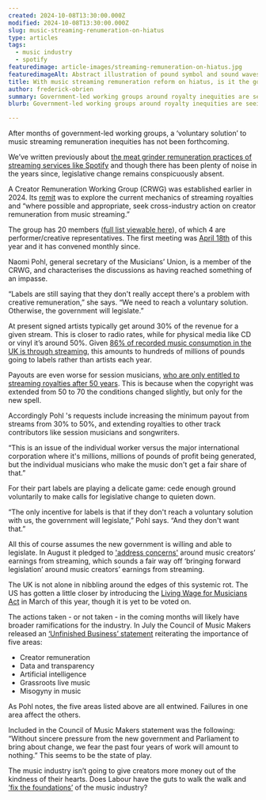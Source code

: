 ```yaml
---
created: 2024-10-08T13:30:00.000Z
modified: 2024-10-08T13:30:00.000Z
slug: music-streaming-renumeration-on-hiatus
type: articles
tags:
  - music industry
  - spotify
featuredimage: article-images/streaming-remuneration-on-hiatus.jpg
featuredimageAlt: Abstract illustration of pound symbol and sound waves
title: With music streaming remuneration reform on hiatus, is it the government’s cue to step in?
author: frederick-obrien
summary: Government-led working groups around royalty inequities are seeing labels dig in their heels. Labour have a layup political win in front of them, if they have the guts to take it
blurb: Government-led working groups around royalty inequities are seeing labels dig in their heels. Labour have a layup political win in front of them, if they have the guts to take it

---
```


After months of government-led working groups, a ‘voluntary solution’ to music streaming remuneration inequities has not been forthcoming.

We’ve written previously about [the meat grinder remuneration practices of streaming services like Spotify](https://audioxide.com/articles/what-would-a-music-streaming-minimum-wage-look-like/) and though there has been plenty of noise in the years since, legislative change remains conspicuously absent.

A Creator Remuneration Working Group (CRWG) was established earlier in 2024. Its [remit](https://assets.publishing.service.gov.uk/media/65d37f420f4eb10064a98169/Creator_Remuneration_Working_Group_-_ToR.pdf) was to explore the current mechanics of streaming royalties and “where possible and appropriate, seek cross-industry action on creator remuneration from music streaming.”

The group has 20 members ([full list viewable here](https://assets.publishing.service.gov.uk/media/65d37f340f4eb1ec90a981ef/Creator_Remuneration_Working_Group__CRWG__-_Membership--.pdf)), of which 4 are performer/creative representatives. The first meeting was [April 18th](https://councilmusicmakers.org/creator-remuneration-working-group-cmm-opening-statement/) of this year and it has convened monthly since.

Naomi Pohl, general secretary of the Musicians’ Union, is a member of the CRWG, and characterises the discussions as having reached something of an impasse.  

“Labels are still saying that they don't really accept there's a problem with creative remuneration,” she says. “We need to reach a voluntary solution. Otherwise, the government will legislate.”

At present signed artists typically get around 30% of the revenue for a given stream. This is closer to radio rates, while for physical media like CD or vinyl it’s around 50%. Given [86% of recorded music consumption in the UK is through streaming](https://www.bpi.co.uk/media/3742/bpi-streaming-report-2023.pdf), this amounts to hundreds of millions of pounds going to labels rather than artists each year.

Payouts are even worse for session musicians, [who are only entitled to streaming royalties after 50 years](https://musiciansunion.org.uk/working-performing/recording-and-broadcasting/music-copyright-performers-rights-in-sound-recordings/session-fund). This is because when the copyright was extended from 50 to 70 the conditions changed slightly, but only for the new spell.

Accordingly Pohl 's requests include increasing the minimum payout from streams from 30% to 50%, and extending royalties to other track contributors like session musicians and songwriters.

“This is an issue of the individual worker versus the major international corporation where it's millions, millions of pounds of profit being generated, but the individual musicians who make the music don't get a fair share of that.”

For their part labels are playing a delicate game: cede enough ground voluntarily to make calls for legislative change to quieten down.

“The only incentive for labels is that if they don't reach a voluntary solution with us, the government will legislate,” Pohl says. “And they don't want that.”

All this of course assumes the new government is willing and able to legislate. In August it pledged to ['address concerns'](https://www.musicweek.com/digital/read/uk-government-to-address-concerns-around-music-creators-earnings-from-streaming/090230) around music creators’ earnings from streaming, which sounds a fair way off ‘bringing forward legislation’ around music creators’ earnings from streaming. 

The UK is not alone in nibbling around the edges of this systemic rot. The US has gotten a little closer by introducing the [Living Wage for Musicians Act](https://weareumaw.org/make-streaming-pay#:~:text=The%20Living%20Wage%20for%20Musicians%20Act%20makes%20use%20of%20these,streaming%20for%20the%20first%20time.&text=Artists%20may%20receive%2015%2D50,in%20addition%20to%20existing%20payments.) in March of this year, though it is yet to be voted on.

The actions taken - or not taken - in the coming months will likely have broader ramifications for the industry. In July the Council of Music Makers released an [‘Unfinished Business’ statement](https://councilmusicmakers.org/wp-content/uploads/2024/07/CMM-musicmakeragenda-summer2024.pdf) reiterating the importance of five areas:

- Creator remuneration
- Data and transparency
- Artificial intelligence
- Grassroots live music
- Misogyny in music

As Pohl notes, the five areas listed above are all entwined. Failures in one area affect the others.

Included in the Council of Music Makers statement was the following: “Without sincere pressure from the new government and Parliament to bring about change, we fear the past four years of work will amount to nothing.” This seems to be the state of play.

The music industry isn’t going to give creators more money out of the kindness of their hearts. Does Labour have the guts to walk the walk and [‘fix the foundations’](https://www.theguardian.com/politics/article/2024/jul/17/starmer-pledges-to-fix-the-foundations-of-the-country-in-labours-kings-speech) of the music industry?